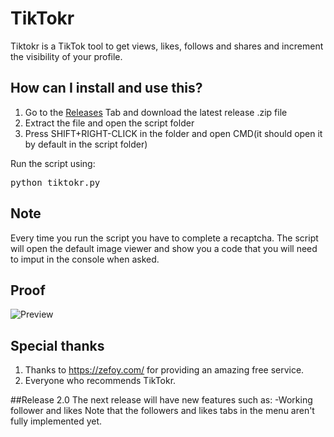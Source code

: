 # TikTokr
Tiktokr is a TikTok tool to get views, likes, follows and shares and increment the visibility of your profile.

## How can I install and use this?
1. Go to the [Releases](https://github.com/ersignee/TikTokr/releases) Tab and download the latest release .zip file
2. Extract the file and open the script folder
3. Press SHIFT+RIGHT-CLICK in the folder and open CMD(it should open it by default in the script folder)

Run the script using:
<pre>python tiktokr.py</pre>

## Note
Every time you run the script you have to complete a recaptcha.
The script will open the default image viewer and show you a code that you will need to imput in the console when asked.

## Proof
![Preview](https://i.imgur.com/WOOiaYc.png)

## Special thanks
1. Thanks to https://zefoy.com/ for providing an amazing free service.
2. Everyone who recommends TikTokr.

##Release 2.0
The next release will have new features such as:
-Working follower and likes 
Note that the followers and likes tabs in the menu aren't fully implemented yet.
